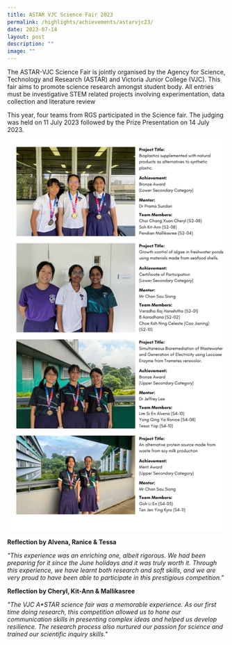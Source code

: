 ```yaml
---
title: ASTAR VJC Science Fair 2023
permalink: /highlights/achievements/astarvjc23/
date: 2023-07-14
layout: post
description: ""
image: ""
---
```

The ASTAR-VJC Science Fair is jointly organised by the Agency for Science, Technology and Research (ASTAR) and Victoria Junior College (VJC). This fair aims to promote science research amongst student body.  All entries must be investigative STEM related projects involving experimentation, data collection and literature review

This year, four teams from RGS participated in the Science fair. The judging was held on 11 July 2023 followed by the Prize Presentation on 14 July 2023. 

![](/images/astarvjc2023.jpg)

**Reflection by Alvena, Ranice & Tessa**

*"This experience was an enriching one, albeit rigorous. We had been preparing for it since the June holidays and it was truly worth it. Through this experience, we have learnt both research and soft skills, and we are very proud to have been able to participate in this prestigious competition.”*

**Reflection by Cheryl, Kit-Ann & Mallikasree**

*"The VJC A\*STAR science fair was a memorable experience. As our first time doing research, this competition allowed us to hone our communication skills in presenting complex ideas and helped us develop resilience. The research process also nurtured our passion for science and trained our scientific inquiry skills."*